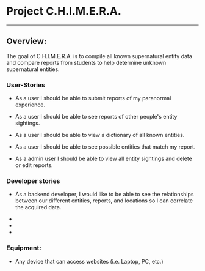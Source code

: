 # Project C.H.I.M.E.R.A.
---
## Overview:
The goal of C.H.I.M.E.R.A. is to compile all known supernatural entity data and compare reports from students to help determine unknown supernatural entities.
### User-Stories

- As a user I should be able to submit reports of my paranormal experience.

- As a user I should be able to see reports of other people's entity sightings.

- As a user I should be able to view a dictionary of all known entities.

- As a user I should be able to see possible entities that match my report.

- As a admin user I should be able to view all entity sightings and delete or edit reports. 

### Developer stories

- As a backend developer, I would like to be able to see the relationships between our different entities, reports, and locations so I can correlate the acquired data.

- 

- 

- 

### Equipment:

- Any device that can access websites (i.e. Laptop, PC, etc.)
